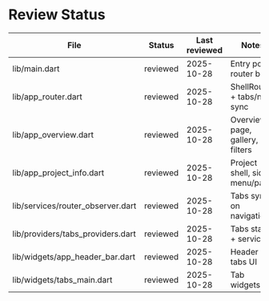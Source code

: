 # Review Status

| File | Status | Last reviewed | Notes |
| --- | --- | --- | --- |
| lib/main.dart | reviewed | 2025-10-28 | Entry point, router boot |
| lib/app_router.dart | reviewed | 2025-10-28 | ShellRoute + tabs/nav sync |
| lib/app_overview.dart | reviewed | 2025-10-28 | Overview page, gallery, filters |
| lib/app_project_info.dart | reviewed | 2025-10-28 | Project shell, side menu/panel |
| lib/services/router_observer.dart | reviewed | 2025-10-28 | Tabs sync on navigation |
| lib/providers/tabs_providers.dart | reviewed | 2025-10-28 | Tabs state + service |
| lib/widgets/app_header_bar.dart | reviewed | 2025-10-28 | Header tabs UI |
| lib/widgets/tabs_main.dart | reviewed | 2025-10-28 | Tab widgets |

